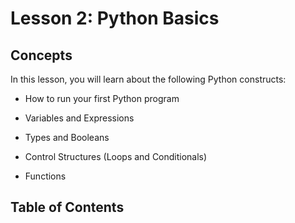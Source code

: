 # <i class="fas fa-book fa-fw"></i> Lesson 2: Python Basics

## Concepts

In this lesson, you will learn about the following Python constructs:

- How to run your first Python program

- Variables and Expressions

- Types and Booleans

- Control Structures (Loops and Conditionals)

- Functions

## Table of Contents

```{tableofcontents}

```
